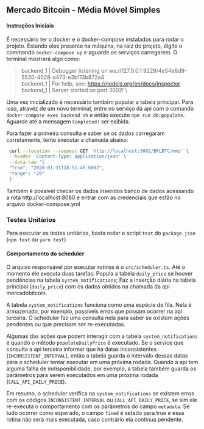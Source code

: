## Mercado Bitcoin - Média Móvel Simples

#### Instruções Iniciais

É necessário ter o docker e o docker-compose instalados para rodar o projeto. Estando eles presente na máquina, na raiz do projeto, digite o commando `docker-compose up` e aguarde os serviços carregarem. O terminal mostrará algo como:

> backend_1 | Debugger listening on ws://127.0.0.1:9229/4e54e6d9-5530-4028-a473-e3b113b872a4 \
> backend_1 | For help, see: https://nodejs.org/en/docs/inspector \
> backend_1 | Server started on port 3002! \

Uma vez inicializado é necessário também popular a tabela principal. Para isso, atravéz de um novo terminal, entre no serviço da api com o comando `docker-compose exec backend sh` e então execute `npm run db:populate`. Aguarde até a mensagem `Completed!` ser exibida.

Para fazer a primeira consulta e saber se os dados carregaram corretamente, tente executar a chamada abaixo:

```sh
 curl --location --request GET 'http://localhost:3002/BRLBTC/mms' \
 --header 'Content-Type: application/json' \
 --data-raw '{
 "from": "2020-01-31T18:51:45.600Z",
 "range": "20"
 }'
```

Também é possível checar os dados inseridos banco de dados acessando a rota http://localhost:8080 e entrar com as credenciais que estão no arquivo docker-compose.yml

### Testes Unitários

Para executar os testes unitários, basta rodar o script `test` do `package.json` (`npm test` ou `yarn test`)

#### Comportamento do scheduler

O arquivo responsável por executar rotinas é o `src/scheduler.ts`. Até o momento ele executa duas tarefas: Popula a tabela `daily_price` se houver pendências na tabela `system_notifications`; Faz a inserção diária na tabela principal (`daily_price`) com os dados obtidos na chamada da api mercadobitcoin.

A tabela `system_notifications` funciona como uma espécie de fila. Nela é armazenado, por exemplo, possíveis erros que possam ocorrer na api terceira. O scheduler faz uma consulta nela para saber se existem ações pendentes ou que precisam ser re-executadas.

Algumas das ações que podem interagir com a tabela `system_notifications` é quando o método `populateDailyPrice` é executado. Se o service que consulta a api terceira informar que há datas inconsistentes (`INCONSISTENT_INTERVAL`), então a tabela guarda o intervalo dessas datas para o scheduler tentar executar em uma próxima rodada. Quando a api tem alguma falha de indisponibilidade, por exemplo, a tabela também guarda os parâmetros para serem executados em uma próxima rodada (`CALL_API_DAILY_PRICE`).

Em resumo, o scheduler verifica na `system_notifications` se existem erros com os códigos `INCONSISTENT_INTERVAL` ou `CALL_API_DAILY_PRICE`, se sim ele re-executa o comportamento com os parâmetros do campo `metadata`. Se tudo ocorrer como esperado, o campo `fixed` é setado para true e essa rotina não será mais executada, caso contrário ela continua pendente.
